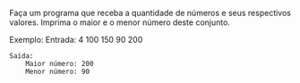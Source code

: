 Faça um programa que receba a quantidade de números e seus respectivos valores. 
Imprima o maior e o menor número deste conjunto.

Exemplo:
    Entrada:
        4
        100
        150
        90
        200

    Saída:
        Maior número: 200
        Menor número: 90

        